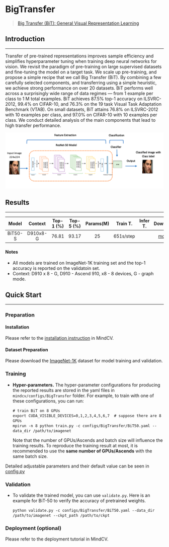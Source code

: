 # BigTransfer

> [Big Transfer (BiT): General Visual Representation Learning](https://arxiv.org/abs/1912.11370)

## Introduction

---

Transfer of pre-trained representations improves sample efficiency and simplifies hyperparameter tuning when training deep neural
networks for vision. We revisit the paradigm of pre-training on large supervised datasets and fine-tuning the model on a target task. We scale
up pre-training, and propose a simple recipe that we call Big Transfer
(BiT). By combining a few carefully selected components, and transferring using a simple heuristic, we achieve strong performance on over
20 datasets. BiT performs well across a surprisingly wide range of data
regimes — from 1 example per class to 1 M total examples. BiT achieves
87.5% top-1 accuracy on ILSVRC-2012, 99.4% on CIFAR-10, and 76.3%
on the 19 task Visual Task Adaptation Benchmark (VTAB). On small
datasets, BiT attains 76.8% on ILSVRC-2012 with 10 examples per class,
and 97.0% on CIFAR-10 with 10 examples per class. We conduct detailed
analysis of the main components that lead to high transfer performance.

![BiT](./BiT.png)

## Results

---

|    Model     | Context  | Top-1 (%) | Top-5 (%) | Params(M) |  Train T.  |  Infer T.   |                           Download                           |                            Config                            |                             Log                              |
| :----------: | :------: | :-------: | :-------: | :-------: | :--------: | :---------: | :----------------------------------------------------------: | :----------------------------------------------------------: | :----------------------------------------------------------: |
|    BiT50-S   | D910x8-G |   76.81   |   93.17   |    25     | 651s/step  |             | [model](https://download.mindspore.cn/toolkits/mindcv/bit/BiTresnet50.ckpt) | [cfg](https://github.com/mindspore-lab/mindcv/blob/main/configs/BigTransfer/BiT50.yaml) | [log](https://github.com/mindspore-lab/mindcv/tree/main/configs/BigTransfer) |

#### Notes

- All models are trained on ImageNet-1K training set and the top-1 accuracy is reported on the validatoin set.
- Context: D910 x 8 - G, D910 - Ascend 910, x8 - 8 devices, G - graph mode.

## Quick Start

---

### Preparation

#### Installation

Please refer to the [installation instruction](https://github.com/mindspore-ecosystem/mindcv#installation) in MindCV.

#### Dataset Preparation

Please download the [ImageNet-1K](https://www.image-net.org/download.php) dataset for model training and validation.

### Training

- **Hyper-parameters.** The hyper-parameter configurations for producing the reported results are stored in the yaml files in `mindcv/configs/BigTransfer` folder. For example, to train with one of these configurations, you can run:

  ```
  # train BiT on 8 GPUs
  export CUDA_VISIBLE_DEVICES=0,1,2,3,4,5,6,7  # suppose there are 8 GPUs
  mpirun -n 8 python train.py -c configs/BigTransfer/BiT50.yaml --data_dir /path/to/imagenet
  ```

  Note that the number of GPUs/Ascends and batch size will influence the training results. To reproduce the training result at most, it is recommended to use the **same number of GPUs/Ascends** with the same batch size.

Detailed adjustable parameters and their default value can be seen in [config.py](https://github.com/mindspore-lab/mindcv/tree/main/configs/BigTransfer)

### Validation

- To validate the trained model, you can use `validate.py`. Here is an example for BiT-50 to verify the accuracy of pretrained weights.

  ```
  python validate.py -c configs/BigTransfer/BiT50.yaml --data_dir /path/to/imagenet --ckpt_path /path/to/ckpt
  ```

### Deployment (optional)

Please refer to the deployment tutorial in MindCV.
